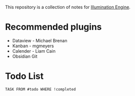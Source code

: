 This repository is a collection of notes for [Illumination Engine](https://github.com/PercentBoat4164/Illumination-Engine). 

# Recommended plugins
* Dataview - Michael Brenan
* Kanban - mgmeyers
* Calender - Liam Cain
* Obsidian Git 

# Todo List
```dataview
TASK FROM #todo WHERE !completed
```

